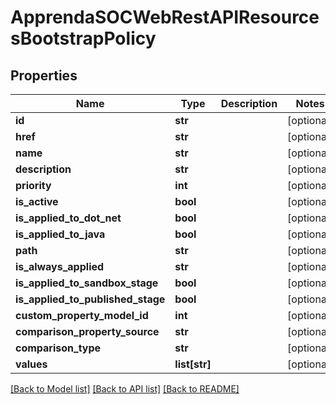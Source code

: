 # ApprendaSOCWebRestAPIResourcesBootstrapPolicy

## Properties
Name | Type | Description | Notes
------------ | ------------- | ------------- | -------------
**id** | **str** |  | [optional] 
**href** | **str** |  | [optional] 
**name** | **str** |  | [optional] 
**description** | **str** |  | [optional] 
**priority** | **int** |  | [optional] 
**is_active** | **bool** |  | [optional] 
**is_applied_to_dot_net** | **bool** |  | [optional] 
**is_applied_to_java** | **bool** |  | [optional] 
**path** | **str** |  | [optional] 
**is_always_applied** | **str** |  | [optional] 
**is_applied_to_sandbox_stage** | **bool** |  | [optional] 
**is_applied_to_published_stage** | **bool** |  | [optional] 
**custom_property_model_id** | **int** |  | [optional] 
**comparison_property_source** | **str** |  | [optional] 
**comparison_type** | **str** |  | [optional] 
**values** | **list[str]** |  | [optional] 

[[Back to Model list]](../README.md#documentation-for-models) [[Back to API list]](../README.md#documentation-for-api-endpoints) [[Back to README]](../README.md)


